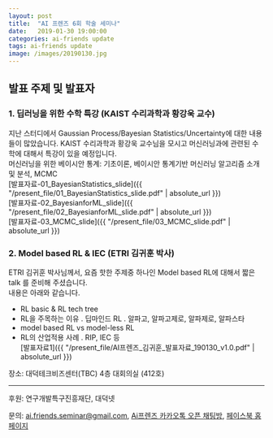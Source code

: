 ```yaml
---
layout: post
title:  "AI 프렌즈 6회 학술 세미나"
date:   2019-01-30 19:00:00
categories: ai-friends update
tags: ai-friends update
image: /images/20190130.jpg
---
```



## 발표 주제 및 발표자  
### 1. 딥러닝을 위한 수학 특강 (KAIST 수리과학과 황강욱 교수)  

  지난 스터디에서  Gaussian Process/Bayesian Statistics/Uncertainty에 대한 내용들이 많았습니다. 
  KAIST 수리과학과 황강욱 교수님을 모시고 머신러닝과에 관련된 수학에 대해서 특강이 있을 예정입니다.  
  머신러닝을 위한 베이시안 통계: 기초이론, 베이시안 통계기반 머신러닝 알고리즘 소개 및 분석, MCMC  
     [발표자료-01_BayesianStatistics_slide]({{ "/present_file/01_BayesianStatistics_slide.pdf" | absolute_url }})  
     [발표자료-02_BayesianforML_slide]({{ "/present_file/02_BayesianforML_slide.pdf" | absolute_url }})  
     [발표자료-03_MCMC_slide]({{ "/present_file/03_MCMC_slide.pdf" | absolute_url }})  


### 2. Model based RL & IEC (ETRI 김귀훈 박사) 

  ETRI 김귀훈 박사님께서, 요즘 핫한 주제중 하나인 Model based RL에 대해서 짧은 talk 를 준비해 주셨습니다.  
  내용은 아래와 같습니다.
- RL basic & RL tech tree
- RL을 주목하는 이유
     . 딥마인드 RL
     . 알파고, 알파고제로, 알파제로, 알파스타 
- model based RL vs model-less RL
- RL의 산업적용 사례
     . RIP, IEC 등  
   [발표자료1]({{ "/present_file/AI프렌즈_김귀훈_발표자료_190130_v1.0.pdf" | absolute_url }})  


장소: 대덕테크비즈센터(TBC) 4층 대회의실 (412호)  

***  

후원: 연구개발특구진흥재단, 대덕넷  

문의: ai.friends.seminar@gmail.com,
[Ai프렌즈 카카오톡 오픈 채팅방][kakao_ai],
[페이스북 홈페이지][facebook_ai]

[kakao_ai]:     https://open.kakao.com/o/ggewxi2
[facebook_ai]:  https://www.facebook.com/groups/aifriend/

